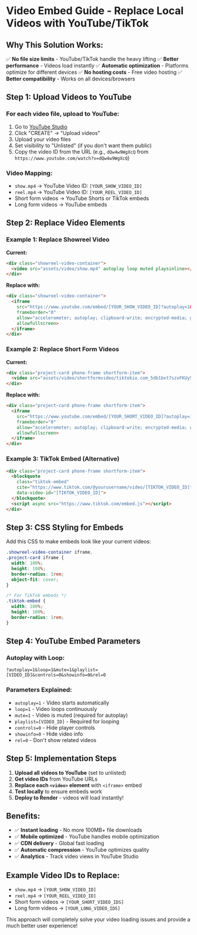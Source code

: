 # Video Embed Guide - Replace Local Videos with YouTube/TikTok

## Why This Solution Works:
✅ **No file size limits** - YouTube/TikTok handle the heavy lifting
✅ **Better performance** - Videos load instantly
✅ **Automatic optimization** - Platforms optimize for different devices
✅ **No hosting costs** - Free video hosting
✅ **Better compatibility** - Works on all devices/browsers

## Step 1: Upload Videos to YouTube

### For each video file, upload to YouTube:
1. Go to [YouTube Studio](https://studio.youtube.com/)
2. Click "CREATE" → "Upload videos"
3. Upload your video files
4. Set visibility to "Unlisted" (if you don't want them public)
5. Copy the video ID from the URL (e.g., `dQw4w9WgXcQ` from `https://www.youtube.com/watch?v=dQw4w9WgXcQ`)

### Video Mapping:
- `show.mp4` → YouTube Video ID: `[YOUR_SHOW_VIDEO_ID]`
- `reel.mp4` → YouTube Video ID: `[YOUR_REEL_VIDEO_ID]`
- Short form videos → YouTube Shorts or TikTok embeds
- Long form videos → YouTube embeds

## Step 2: Replace Video Elements

### Example 1: Replace Showreel Video
**Current:**
```html
<div class="showreel-video-container">
  <video src="assets/video/show.mp4" autoplay loop muted playsinline></video>
</div>
```

**Replace with:**
```html
<div class="showreel-video-container">
  <iframe 
    src="https://www.youtube.com/embed/[YOUR_SHOW_VIDEO_ID]?autoplay=1&loop=1&mute=1&playlist=[YOUR_SHOW_VIDEO_ID]&controls=0&showinfo=0&rel=0"
    frameborder="0" 
    allow="accelerometer; autoplay; clipboard-write; encrypted-media; gyroscope; picture-in-picture" 
    allowfullscreen>
  </iframe>
</div>
```

### Example 2: Replace Short Form Videos
**Current:**
```html
<div class="project-card phone-frame shortform-item">
  <video src="assets/video/shortformvideo/tiktokio.com_5db1bxt7szxFKUy5i6bs.mp4" autoplay muted loop></video>
</div>
```

**Replace with:**
```html
<div class="project-card phone-frame shortform-item">
  <iframe 
    src="https://www.youtube.com/embed/[YOUR_SHORT_VIDEO_ID]?autoplay=1&loop=1&mute=1&playlist=[YOUR_SHORT_VIDEO_ID]&controls=0&showinfo=0&rel=0"
    frameborder="0" 
    allow="accelerometer; autoplay; clipboard-write; encrypted-media; gyroscope; picture-in-picture" 
    allowfullscreen>
  </iframe>
</div>
```

### Example 3: TikTok Embed (Alternative)
```html
<div class="project-card phone-frame shortform-item">
  <blockquote 
    class="tiktok-embed" 
    cite="https://www.tiktok.com/@yourusername/video/[TIKTOK_VIDEO_ID]"
    data-video-id="[TIKTOK_VIDEO_ID]">
  </blockquote>
  <script async src="https://www.tiktok.com/embed.js"></script>
</div>
```

## Step 3: CSS Styling for Embeds

Add this CSS to make embeds look like your current videos:

```css
.showreel-video-container iframe,
.project-card iframe {
  width: 100%;
  height: 100%;
  border-radius: 1rem;
  object-fit: cover;
}

/* For TikTok embeds */
.tiktok-embed {
  width: 100%;
  height: 100%;
  border-radius: 1rem;
}
```

## Step 4: YouTube Embed Parameters

### Autoplay with Loop:
```
?autoplay=1&loop=1&mute=1&playlist=[VIDEO_ID]&controls=0&showinfo=0&rel=0
```

### Parameters Explained:
- `autoplay=1` - Video starts automatically
- `loop=1` - Video loops continuously
- `mute=1` - Video is muted (required for autoplay)
- `playlist=[VIDEO_ID]` - Required for looping
- `controls=0` - Hide player controls
- `showinfo=0` - Hide video info
- `rel=0` - Don't show related videos

## Step 5: Implementation Steps

1. **Upload all videos to YouTube** (set to unlisted)
2. **Get video IDs** from YouTube URLs
3. **Replace each `<video>` element** with `<iframe>` embed
4. **Test locally** to ensure embeds work
5. **Deploy to Render** - videos will load instantly!

## Benefits:
- ✅ **Instant loading** - No more 100MB+ file downloads
- ✅ **Mobile optimized** - YouTube handles mobile optimization
- ✅ **CDN delivery** - Global fast loading
- ✅ **Automatic compression** - YouTube optimizes quality
- ✅ **Analytics** - Track video views in YouTube Studio

## Example Video IDs to Replace:
- `show.mp4` → `[YOUR_SHOW_VIDEO_ID]`
- `reel.mp4` → `[YOUR_REEL_VIDEO_ID]`
- Short form videos → `[YOUR_SHORT_VIDEO_IDS]`
- Long form videos → `[YOUR_LONG_VIDEO_IDS]`

This approach will completely solve your video loading issues and provide a much better user experience!

